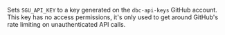 Sets `SGU_API_KEY` to a key generated on the `dbc-api-keys` GitHub account.
This key has no access permissions, it's only used to get around GitHub's rate
limiting on unauthenticated API calls.
